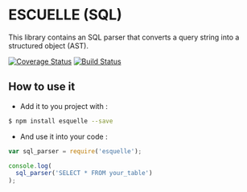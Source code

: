 # ESCUELLE (SQL)

This library contains an SQL parser that converts a query string into a structured object (AST).

[![Coverage Status](https://coveralls.io/repos/ichiriac/escuelle/badge.png)](https://coveralls.io/r/ichiriac/escuelle)
[![Build Status](https://travis-ci.org/ichiriac/escuelle.svg?branch=master)](https://travis-ci.org/ichiriac/escuelle)

## How to use it

- Add it to you project with :

```sh
$ npm install esquelle --save
```

- And use it into your code :

```js
var sql_parser = require('esquelle');

console.log(
  sql_parser('SELECT * FROM your_table')
);
```